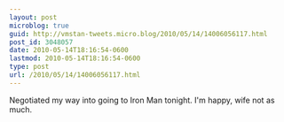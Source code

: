 ```yaml
---
layout: post
microblog: true
guid: http://vmstan-tweets.micro.blog/2010/05/14/14006056117.html
post_id: 3048057
date: 2010-05-14T18:16:54-0600
lastmod: 2010-05-14T18:16:54-0600
type: post
url: /2010/05/14/14006056117.html
---
```

Negotiated my way into going to Iron Man tonight. I'm happy, wife not as much.
